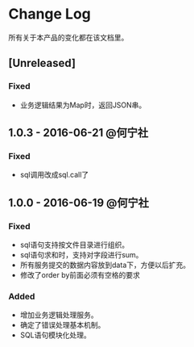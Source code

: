 # Change Log
所有关于本产品的变化都在该文档里。

## [Unreleased]
### Fixed
- 业务逻辑结果为Map时，返回JSON串。

## 1.0.3 - 2016-06-21 @何宁社
### Fixed
- sql调用改成sql.call了

## 1.0.0 - 2016-06-19 @何宁社

### Fixed
- sql语句支持按文件目录进行组织。
- sql语句求和时，支持对字段进行sum。
- 所有服务提交的数据内容放到data下，方便以后扩充。
- 修改了order by前面必须有空格的要求

### Added
- 增加业务逻辑处理服务。
- 确定了错误处理基本机制。
- SQL语句模块化处理。
